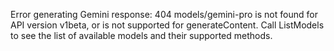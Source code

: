 <!-- 
Generated by: gemini
Prompt type: default
Generated at: 2025-06-06T23:54:11.891820
-->

Error generating Gemini response: 404 models/gemini-pro is not found for API version v1beta, or is not supported for generateContent. Call ListModels to see the list of available models and their supported methods.